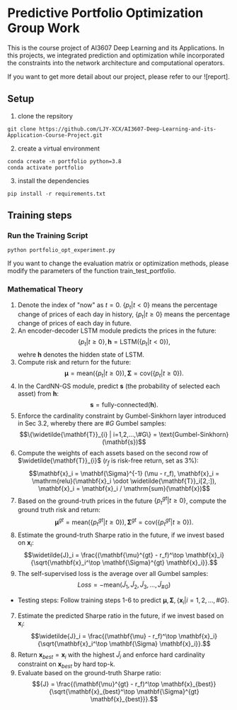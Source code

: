 # Predictive Portfolio Optimization Group Work

This is the course project of AI3607 Deep Learning and its Applications. In this projects, we integrated prediction and optimization while incorporated the constraints into the network architecture and computational operators.

If you want to get more detail about our project, please refer to our ![report].

## Setup

1. clone the repsitory
```
git clone https://github.com/LJY-XCX/AI3607-Deep-Learning-and-its-Application-Course-Project.git
```
2. create a virtual environment 
```
conda create -n portfolio python=3.8
conda activate portfolio
```
3. install the dependencies
```
pip install -r requirements.txt
```

## Training steps
### Run the Training Script
```
python portfolio_opt_experiment.py
```
If you want to change the evaluation matrix or optimization methods, please modify the parameters of the function train_test_portfolio.

### Mathematical Theory
1. Denote the index of "now" as $t=0$. $\{p_t | t<0\}$ means the percentage change of prices of each day in history, $\{p_t | t\geq 0\}$ means the percentage change of prices of each day in future.
2. An encoder-decoder LSTM module predicts the prices in the future:
    $$\{p_t | t\geq 0\}, \mathbf{h} =\text{LSTM}(\{p_t | t<0\}),$$
    wehre $\mathbf{h}$ denotes the hidden state of LSTM.
3. Compute risk and return for the future:
    $$\mathbf{\mu} = \text{mean}(\{p_t | t\geq 0\}), \mathbf{\Sigma} = \text{cov}(\{p_t | t\geq 0\}).$$
4. In the CardNN-GS module, predict $\mathbf{s}$ (the probability of selected each asset) from $\mathbf{h}$:
    $$\mathbf{s} = \text{fully-connected}(\mathbf{h}).$$
5. Enforce the cardinality constraint by Gumbel-Sinkhorn layer introduced in Sec 3.2, whereby there are $\#G$ Gumbel samples:
    $$\{\widetilde{\mathbf{T}}_{i} | i=1,2,...,\#G\} = \text{Gumbel-Sinkhorn}(\mathbf{s})$$
6. Compute the weights of each assets based on the second row of $\widetilde{\mathbf{T}}_{i}$ ($r_f$ is risk-free return, set as 3\%):
    $$\mathbf{x}_i = \mathbf{\Sigma}^{-1} (\mu - r_f), \mathbf{x}_i = \mathrm{relu}(\mathbf{x}_i \odot \widetilde{\mathbf{T}}_i[2,:]), \mathbf{x}_i = \mathbf{x}_i / \mathrm{sum}(\mathbf{x})$$
7. Based on the ground-truth prices in the future $\{p_t^{gt} | t\geq 0\}$, compute the ground truth risk and return:
    $$\mathbf{\mu}^{gt} = \text{mean}(\{p_t^{gt} | t\geq 0\}), \mathbf{\Sigma}^{gt} = \text{cov}(\{p_t^{gt} | t\geq 0\}).$$
8. Estimate the ground-truth Sharpe ratio in the future, if we invest based on $\mathbf{x}_i$:
    $$\widetilde{J}_i = \frac{(\mathbf{\mu}^{gt} - r_f)^\top \mathbf{x}_i}{\sqrt{\mathbf{x}_i^\top \mathbf{\Sigma}^{gt} \mathbf{x}_i}}.$$
9. The self-supervised loss is the average over all Gumbel samples:
    $$Loss = -\text{mean}(\widetilde{J}_1, \widetilde{J}_2, \widetilde{J}_3, ..., \widetilde{J}_{\#G})$$
* Testing steps:
Follow training steps 1-6 to predict $\mathbf{\mu}, \mathbf{\Sigma}, \{\mathbf{x}_i | i=1,2,...,\#G\}$. 
7. Estimate the predicted Sharpe ratio in the future, if we invest based on $\mathbf{x}_i$:
    $$\widetilde{J}_i = \frac{(\mathbf{\mu} - r_f)^\top \mathbf{x}_i}{\sqrt{\mathbf{x}_i^\top \mathbf{\Sigma} \mathbf{x}_i}}.$$
8. Return $\mathbf{x}_{best}=\mathbf{x}_i$ with the highest $\widetilde{J}_i$ and enforce hard cardinality constraint on $\mathbf{x}_{best}$ by hard top-k. 
9. Evaluate based on the ground-truth Sharpe ratio:
    $${J} = \frac{(\mathbf{\mu}^{gt} - r_f)^\top \mathbf{x}_{best}}{\sqrt{\mathbf{x}_{best}^\top \mathbf{\Sigma}^{gt} \mathbf{x}_{best}}}.$$
